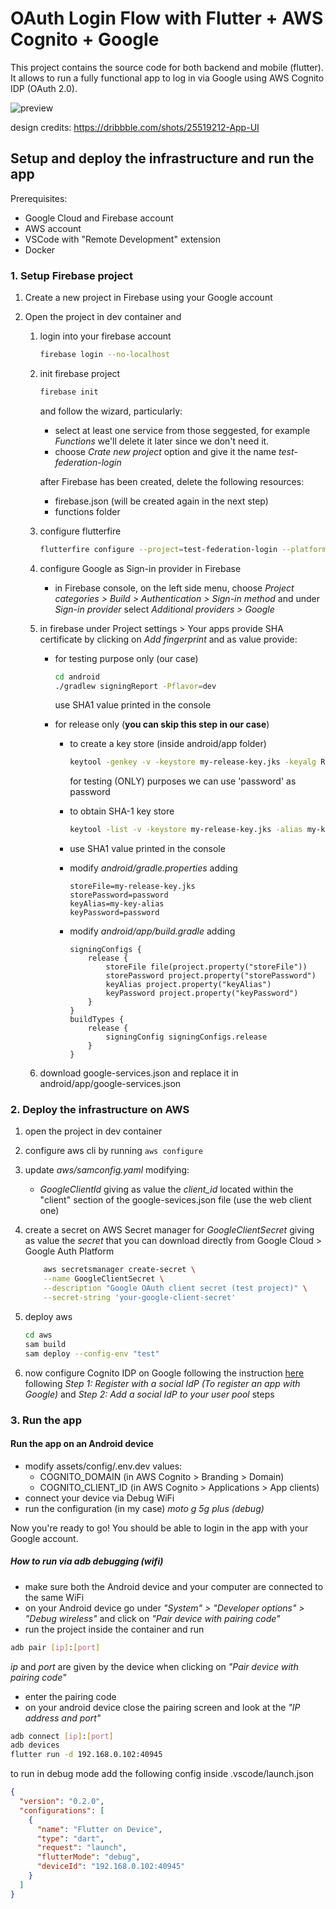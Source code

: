 # OAuth Login Flow with Flutter + AWS Cognito + Google

This project contains the source code for both backend and mobile (flutter). It allows to run a fully functional app to log in via Google using AWS Cognito IDP (OAuth 2.0).

![preview](./preview.gif)

design credits: https://dribbble.com/shots/25519212-App-UI

## Setup and deploy the infrastructure and run the app

Prerequisites:

 - Google Cloud and Firebase account
 - AWS account
 - VSCode with "Remote Development" extension
 - Docker

### 1. Setup Firebase project

1. Create a new project in Firebase using your Google account

2. Open the project in dev container and
  
    1. login into your firebase account
    
        ```sh
        firebase login --no-localhost
        ```

    2. init firebase project

        ```sh
        firebase init
        ```

        and follow the wizard, particularly:

        - select at least one service from those seggested, for example *Functions* we'll delete it later since we don't need it.
        - choose *Crate new project* option and give it the name *test-federation-login*

        after Firebase has been created, delete the following resources:
        - firebase.json (will be created again in the next step)
        - functions folder

    3. configure flutterfire

        ```sh
        flutterfire configure --project=test-federation-login --platforms=android --android-package-name=com.example.login.dev
        ```

    4. configure Google as Sign-in provider in Firebase
        - in Firebase console, on the left side menu, choose *Project categories > Build > Authentication > Sign-in method* and under *Sign-in provider* select *Additional providers > Google*
        
    5. in firebase under Project settings > Your apps provide SHA certificate by clicking on *Add fingerprint* and as value provide:
        - for testing purpose only (our case)

            ```sh 
            cd android
            ./gradlew signingReport -Pflavor=dev
            ``` 

            use SHA1 value printed in the console

        - for release only (**you can skip this step in our case**)
            - to create a key store (inside android/app folder)

                ```sh
                keytool -genkey -v -keystore my-release-key.jks -keyalg RSA -keysize 2048 -validity 10000 -alias my-key-alias
                ```

                for testing (ONLY) purposes we can use 'password' as password

            - to obtain SHA-1 key store

                ```sh
                keytool -list -v -keystore my-release-key.jks -alias my-key-alias
                ```

            - use SHA1 value printed in the console

            - modify *android/gradle.properties* adding

                ```
                storeFile=my-release-key.jks
                storePassword=password
                keyAlias=my-key-alias
                keyPassword=password
                ```

            - modify *android/app/build.gradle* adding

                ```
                signingConfigs {
                    release {
                        storeFile file(project.property("storeFile"))
                        storePassword project.property("storePassword")
                        keyAlias project.property("keyAlias")
                        keyPassword project.property("keyPassword")
                    }
                }
                buildTypes {
                    release {
                        signingConfig signingConfigs.release
                    }
                }
                ```

    6. download google-services.json and replace it in android/app/google-services.json

### 2. Deploy the infrastructure on AWS

1. open the project in dev container

2. configure aws cli by running ```aws configure```

3. update *aws/samconfig.yaml* modifying:
    - *GoogleClientId* giving as value the *client_id* located within the "client" section of the google-sevices.json file (use the web client one)
    
4. create a secret on AWS Secret manager for *GoogleClientSecret* giving as value the *secret* that you can download directly from Google Cloud > Google Auth Platform

    ```sh
        aws secretsmanager create-secret \
        --name GoogleClientSecret \
        --description "Google OAuth client secret (test project)" \
        --secret-string 'your-google-client-secret'
    ```

5. deploy aws

    ```sh
    cd aws
    sam build
    sam deploy --config-env "test"
    ```

6. now configure Cognito IDP on Google following the instruction [here](https://docs.aws.amazon.com/cognito/latest/developerguide/cognito-user-pools-social-idp.html) following *Step 1: Register with a social IdP (To register an app with Google)* and *Step 2: Add a social IdP to your user pool* steps


### 3. Run the app

#### Run the app on an Android device

- modify assets/config/.env.dev values:
    - COGNITO_DOMAIN (in AWS Cognito > Branding > Domain)
    - COGNITO_CLIENT_ID (in AWS Cognito > Applications > App clients)
- connect your device via Debug WiFi
- run the configuration (in my case) *moto g 5g plus (debug)*

Now you're ready to go! You should be able to login in the app with your Google account.

##### How to run via adb debugging (wifi)

- make sure both the Android device and your computer are connected to the same WiFi
- on your Android device go under *"System" > "Developer options" > "Debug wireless"* and click on *"Pair device with pairing code"*
- run the project inside the container and run

```sh
adb pair [ip]:[port]
```

*ip* and *port* are given by the device when clicking on *"Pair device with pairing code"*

- enter the pairing code
- on your android device close the pairing screen and look at the *"IP address and port"*

```sh
adb connect [ip]:[port]
adb devices
flutter run -d 192.168.0.102:40945
```

to run in debug mode add the following config inside .vscode/launch.json

```json
{
  "version": "0.2.0",
  "configurations": [
    {
      "name": "Flutter on Device",
      "type": "dart",
      "request": "launch",
      "flutterMode": "debug",
      "deviceId": "192.168.0.102:40945"
    }
  ]
}
```